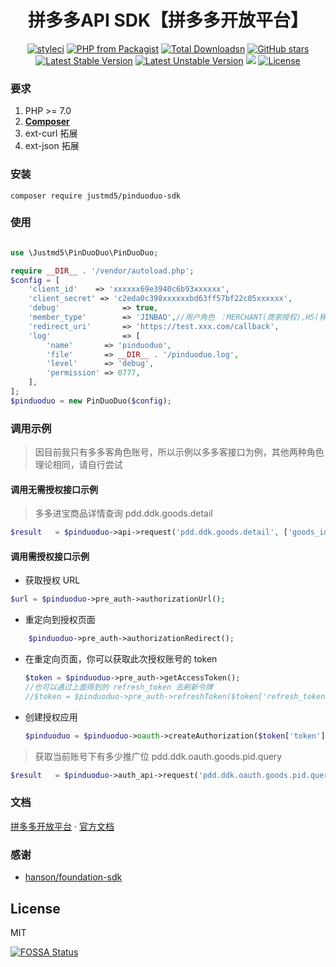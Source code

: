 <h1 align="center">拼多多API SDK【拼多多开放平台】</h1>

<p align="center">
<a href="https://styleci.io/repos/153218715"><img src="https://styleci.io/repos/153218715/shield?branch=master" alt="styleci"></a>
<a href="https://packagist.org/packages/justmd5/pinduoduo-sdk"><img src="https://img.shields.io/packagist/php-v/justmd5/pinduoduo-sdk.svg" alt="PHP from Packagist"></a>
<a href="https://packagist.org/packages/justmd5/pinduoduo-sdk"><img src="https://poser.pugx.org/justmd5/pinduoduo-sdk/downloads.svg" alt="Total Downloadsn"></a>
    <a href="https://packagist.org/packages/justmd5/pinduoduo-sdk"><img src="https://img.shields.io/github/stars/justmd5/pinduoduo-sdk.svg?style=social&label=Stars" alt="GitHub stars"></a>
<a href="https://packagist.org/packages/justmd5/pinduoduo-sdk"><img src="https://poser.pugx.org/justmd5/pinduoduo-sdk/v/stable.svg" alt="Latest Stable Version"></a>
<a href="https://packagist.org/packages/justmd5/pinduoduo-sdk"><img src="https://poser.pugx.org/justmd5/pinduoduo-sdk/v/unstable.svg" alt="Latest Unstable Version"></a>
<a href="https://app.fossa.io/projects/git%2Bgithub.com%2Fjustmd5%2Fpinduoduo-sdk?ref=badge_shield" alt="FOSSA Status"><img src="https://app.fossa.io/api/projects/git%2Bgithub.com%2Fjustmd5%2Fpinduoduo-sdk.svg?type=shield"/></a>
    <a href="https://packagist.org/packages/justmd5/pinduoduo-sdk"><img src="https://img.shields.io/github/license/justmd5/pinduoduo-sdk.svg" alt="License"></a>
</p>

### 要求
1. PHP >= 7.0
2. **[Composer](https://getcomposer.org/)**
3. ext-curl 拓展
4. ext-json 拓展

### 安装

`composer require justmd5/pinduoduo-sdk`

### 使用

```php

use \Justmd5\PinDuoDuo\PinDuoDuo;

require __DIR__ . '/vendor/autoload.php';
$config = [
    'client_id'    => 'xxxxxx69e3940c6b93xxxxxx',
    'client_secret' => 'c2eda0c398xxxxxxbd63ff57bf22c05xxxxxx',
    'debug'              => true,
    'member_type'        => 'JINBAO',//用户角色 ：MERCHANT(商家授权),H5(移动端),多多客(JINBAO),
    'redirect_uri'       => 'https://test.xxx.com/callback',
    'log'                => [
        'name'       => 'pinduoduo',
        'file'       => __DIR__ . '/pinduoduo.log',
        'level'      => 'debug',
        'permission' => 0777,
    ],
];
$pinduoduo = new PinDuoDuo($config);

```
### 调用示例

>因目前我只有多多客角色账号，所以示例以多多客接口为例，其他两种角色理论相同，请自行尝试
#### 调用无需授权接口示例
> 多多进宝商品详情查询 pdd.ddk.goods.detail
```php
$result   = $pinduoduo->api->request('pdd.ddk.goods.detail', ['goods_id_list' => ['395581006']]);

```
#### 调用需授权接口示例

* 获取授权 URL
```php
$url = $pinduoduo->pre_auth->authorizationUrl();
```
* 重定向到授权页面
```php
    $pinduoduo->pre_auth->authorizationRedirect();
```
* 在重定向页面，你可以获取此次授权账号的 token
   ```php
   $token = $pinduoduo->pre_auth->getAccessToken();
   //也可以通过上面得到的 refresh_token 去刷新令牌
   //$token = $pinduoduo->pre_auth->refreshToken($token['refresh_token']);
   ```
* 创建授权应用
  ```php
  $pinduoduo = $pinduoduo->oauth->createAuthorization($token['token']);
  ```
> 获取当前账号下有多少推广位 pdd.ddk.oauth.goods.pid.query
```php
$result   = $pinduoduo->auth_api->request('pdd.ddk.oauth.goods.pid.query');
```
### 文档
[拼多多开放平台](http://open.pinduoduo.com/)  · [官方文档](http://open.pinduoduo.com/#/apidocument)


### 感谢

-  [hanson/foundation-sdk](https://github.com/Hanson/foundation-sdk)

## License

MIT


[![FOSSA Status](https://app.fossa.io/api/projects/git%2Bgithub.com%2Fjustmd5%2Fpinduoduo-sdk.svg?type=large)](https://app.fossa.io/projects/git%2Bgithub.com%2Fjustmd5%2Fpinduoduo-sdk?ref=badge_large)
